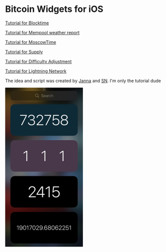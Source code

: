 # Bitcoin Widgets for iOS

[Tutorial for Blocktime](https://github.com/cercatrova21/iOS_widgets/blob/main/Blocktime.md)

[Tutorial for Mempool weather report](https://github.com/cercatrova21/iOS_widgets/blob/main/mempool.md)

[Tutorial for MoscowTime](https://github.com/cercatrova21/iOS_widgets/blob/main/MoscowTime.md)

[Tutorial for Supply](https://github.com/cercatrova21/iOS_widgets/blob/main/Supply.md)

[Tutorial for Difficulty Adjustment](https://github.com/cercatrova21/iOS_widgets/blob/main/Difficulty.md)

[Tutorial for Lightning Network](https://github.com/cercatrova21/iOS_widgets/blob/main/LN.md)

The idea and script was created by [Janna](https://twitter.com/Janna3257) and [SN](https://twitter.com/__B__T__C__). I'm only the tutorial dude

<img src="/images/8.jpg" style="zoom: 50%;" />
